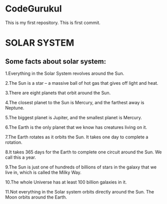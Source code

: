 # CodeGurukul
This is my first repository.
This is first commit.

<!DOCTYPE html> 
<html> 
<head>
   <link rel="stylesheet" href="basic.css">
</head>
<body>
<h1>SOLAR SYSTEM</h1>
<H2>Some facts about solar system: </h2>
<P>1.Everything in the Solar System revolves around the Sun. </p>
<P>2.The Sun is a star – a massive ball of hot gas that gives off light and heat.  </p>
<P>3.There are eight planets that orbit around the Sun.</p>
<P>4.The closest planet to the Sun is Mercury, and the farthest away is Neptune.</p>
<P>5.The biggest planet is Jupiter, and the smallest planet is Mercury.</p>
<P>6.The Earth is the only planet that we know has creatures living on it.</p>
<P>7.The Earth rotates as it orbits the Sun. It takes one day to complete a rotation.</p>
<P>8.It takes 365 days for the Earth to complete one circuit around the Sun. We call this a year.</p>
<P>9.The Sun is just one of hundreds of billions of stars in the galaxy that we live in, which is called the Milky Way. </p>
<P>10.The whole Universe has at least 100 billion galaxies in it.</p>
<P>11.Not everything in the Solar system orbits directly around the Sun. The Moon orbits around the Earth.</p>
</body>
</html>
